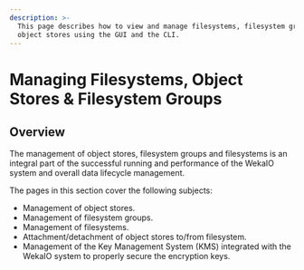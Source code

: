 ```yaml
---
description: >-
  This page describes how to view and manage filesystems, filesystem groups and
  object stores using the GUI and the CLI.
---
```


# Managing Filesystems, Object Stores & Filesystem Groups

## Overview

The management of object stores, filesystem groups and filesystems is an integral part of the successful running and performance of the WekaIO system and overall data lifecycle management.

The pages in this section cover the following subjects:

* Management of object stores.
* Management of filesystem groups.
* Management of filesystems.
* Attachment/detachment of object stores to/from filesystem.
* Management of the Key Management System \(KMS\) integrated with the WekaIO system to properly secure the encryption keys. 


